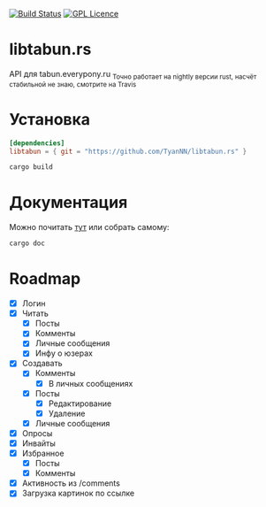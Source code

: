[![Build Status](https://travis-ci.org/vaartis/libtabun.rs.svg?branch=master)](https://travis-ci.org/vaartis/libtabun.rs)
[![GPL Licence](https://badges.frapsoft.com/os/gpl/gpl.svg?v=103)](https://opensource.org/licenses/GPL-2.0/)  
# libtabun.rs
API для tabun.everypony.ru
<sub>Точно работает на nightly версии rust, насчёт стабильной не знаю, смотрите на Travis</sub>

# Установка

```toml
[dependencies]
libtabun = { git = "https://github.com/TyanNN/libtabun.rs" }
```

```bash
cargo build
```
# Документация

Можно почитать [тут](https://kotobank.ch/~easy/libtabun/doc/libtabun/) или собрать самому:

```bash
cargo doc
```

# Roadmap
- [x] Логин
- [x] Читать
  - [x] Посты
  - [x] Комменты
  - [x] Личные сообщения
  - [x] Инфу о юзерах
- [x] Создавать
  - [x] Комменты
	- [x] В личных сообщениях
  - [x] Посты
    - [x] Редактирование
    - [x] Удаление
  - [x] Личные сообщения
- [x] Опросы
- [x] Инвайты
- [x] Избранное
  - [x] Посты
  - [x] Комменты
- [x] Активность из /comments
- [x] Загрузка картинок по ссылке
